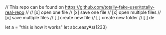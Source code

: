 // This repo can be found on https://github.com/totally-fake-user/totally-real-repo
//
// [x] open one file
// [x] save one file
// [x] open multiple files
// [x] save multiple files
// [ ] create new file
// [ ] create new folder
// [ ] de

let a = "this is how it works"
let abc.easyAs(1233)